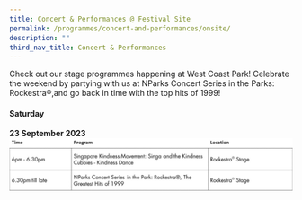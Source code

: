 ```yaml
---
title: Concert & Performances @ Festival Site
permalink: /programmes/concert-and-performances/onsite/
description: ""
third_nav_title: Concert & Performances
---
```


Check out our stage programmes happening at West Coast Park!
Celebrate the weekend by partying with us at NParks Concert Series in the Parks: Rockestra®,and go back in time with the top hits of 1999!


#### Saturday
**23 September 2023**
![Schedule - Concerts &amp; Performances](/images/schedule%20-%20c&amp;p.jpg)